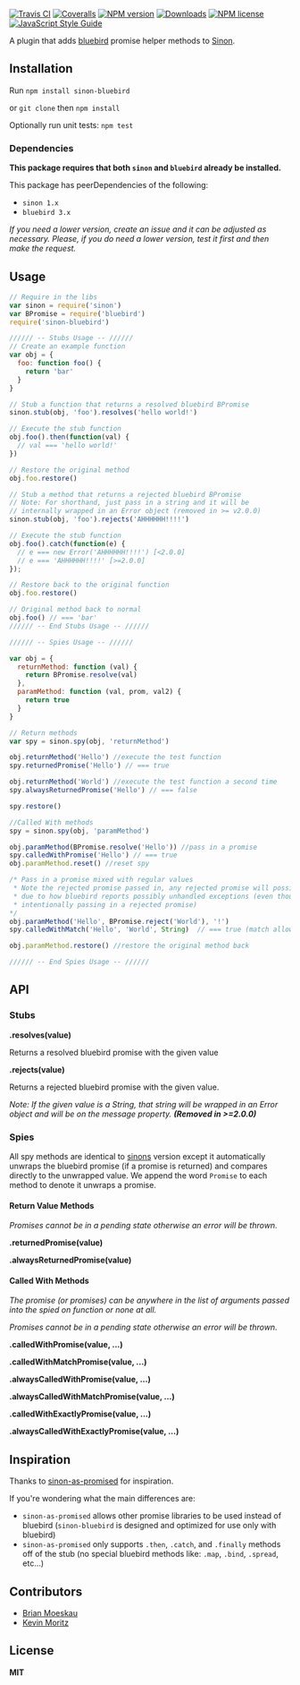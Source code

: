 
[![Travis CI](https://img.shields.io/travis/toddbluhm/sinon-bluebird.svg)](https://travis-ci.org/toddbluhm/sinon-bluebird)
[![Coveralls](https://img.shields.io/coveralls/toddbluhm/sinon-bluebird.svg?maxAge=2592000)](https://coveralls.io/github/toddbluhm/sinon-bluebird)
[![NPM version](https://img.shields.io/npm/v/sinon-bluebird.svg)](https://www.npmjs.com/package/sinon-bluebird)
[![Downloads](http://img.shields.io/npm/dm/sinon-bluebird.svg?style=flat)](https://www.npmjs.com/package/sinon-bluebird)
[![NPM license](https://img.shields.io/npm/l/sinon-bluebird.svg?maxAge=2592000)](https://www.npmjs.com/package/sinon-bluebird)
[![JavaScript Style Guide](https://img.shields.io/badge/code%20style-standard-brightgreen.svg)](http://standardjs.com/)

A plugin that adds [bluebird](https://github.com/petkaantonov/bluebird) promise helper methods to [Sinon](https://github.com/cjohansen/Sinon.JS).

## Installation

Run `npm install sinon-bluebird`

or `git clone` then `npm install`

Optionally run unit tests: `npm test`

### Dependencies

**This package requires that both `sinon` and `bluebird` already be installed.**

This package has peerDependencies of the following:

- `sinon 1.x`
- `bluebird 3.x`

*If you need a lower version, create an issue and it can be adjusted as necessary. Please, if you do need a lower version, test it first and then make the request.*

## Usage

```js
// Require in the libs
var sinon = require('sinon')
var BPromise = require('bluebird')
require('sinon-bluebird')

////// -- Stubs Usage -- //////
// Create an example function
var obj = {
  foo: function foo() {
    return 'bar'
  }
}

// Stub a function that returns a resolved bluebird BPromise
sinon.stub(obj, 'foo').resolves('hello world!')

// Execute the stub function
obj.foo().then(function(val) {
  // val === 'hello world!'
})

// Restore the original method
obj.foo.restore()

// Stub a method that returns a rejected bluebird BPromise
// Note: For shorthand, just pass in a string and it will be
// internally wrapped in an Error object (removed in >= v2.0.0)
sinon.stub(obj, 'foo').rejects('AHHHHHH!!!!')

// Execute the stub function
obj.foo().catch(function(e) {
  // e === new Error('AHHHHHH!!!!') [<2.0.0]
  // e === 'AHHHHHH!!!!' [>=2.0.0]
});

// Restore back to the original function
obj.foo.restore()

// Original method back to normal
obj.foo() // === 'bar'
////// -- End Stubs Usage -- //////

////// -- Spies Usage -- //////

var obj = {
  returnMethod: function (val) {
    return BPromise.resolve(val)
  },
  paramMethod: function (val, prom, val2) {
    return true
  }
}

// Return methods
var spy = sinon.spy(obj, 'returnMethod')

obj.returnMethod('Hello') //execute the test function
spy.returnedPromise('Hello') // === true

obj.returnMethod('World') //execute the test function a second time
spy.alwaysReturnedPromise('Hello') // === false

spy.restore()

//Called With methods
spy = sinon.spy(obj, 'paramMethod')

obj.paramMethod(BPromise.resolve('Hello')) //pass in a promise
spy.calledWithPromise('Hello') // === true
obj.paramMethod.reset() //reset spy

/* Pass in a promise mixed with regular values
 * Note the rejected promise passed in, any rejected promise will possibly show up in console.log
 * due to how bluebird reports possibly unhandled exceptions (even though in this case we are
 * intentionally passing in a rejected promise)
*/
obj.paramMethod('Hello', BPromise.reject('World'), '!')
spy.calledWithMatch('Hello', 'World', String)  // === true (match allows for comparison by type too!)

obj.paramMethod.restore() //restore the original method back

////// -- End Spies Usage -- //////
```

## API

### Stubs

**.resolves(value)**

Returns a resolved bluebird promise with the given value

**.rejects(value)**

Returns a rejected bluebird promise with the given value.

*Note: If the given value is a String, that string will be wrapped in an Error object and will be on the message property. **(Removed in >=2.0.0)***

### Spies

All spy methods are identical to [sinons](http://sinonjs.org/docs/#spies-api) version except it automatically unwraps the bluebird promise (if a promise is returned) and compares directly to the unwrapped value. We append the word `Promise` to each method to denote it unwraps a promise.

#### Return Value Methods

*Promises cannot be in a pending state otherwise an error will be thrown.*

**.returnedPromise(value)**

**.alwaysReturnedPromise(value)**


#### Called With Methods

*The promise (or promises) can be anywhere in the list of arguments passed into the spied on function or none at all.*

*Promises cannot be in a pending state otherwise an error will be thrown.*

**.calledWithPromise(value, ...)**

**.calledWithMatchPromise(value, ...)**

**.alwaysCalledWithPromise(value, ...)**

**.alwaysCalledWithMatchPromise(value, ...)**

**.calledWithExactlyPromise(value, ...)**

**.alwaysCalledWithExactlyPromise(value, ...)**

## Inspiration

Thanks to  [sinon-as-promised](https://github.com/bendrucker/sinon-as-promised) for inspiration.

If you're wondering what the main differences are:

- `sinon-as-promised` allows other promise libraries to be used instead of bluebird (`sinon-bluebird` is designed and optimized for use only with bluebird)
- `sinon-as-promised` only supports `.then`, `.catch`, and `.finally` methods off of the stub (no special bluebird methods like: `.map`, `.bind`, `.spread`, etc...)

## Contributors

- [Brian Moeskau](https://github.com/bmoeskau)
- [Kevin Moritz](https://github.com/mayorbyrne)

## License

**MIT**

